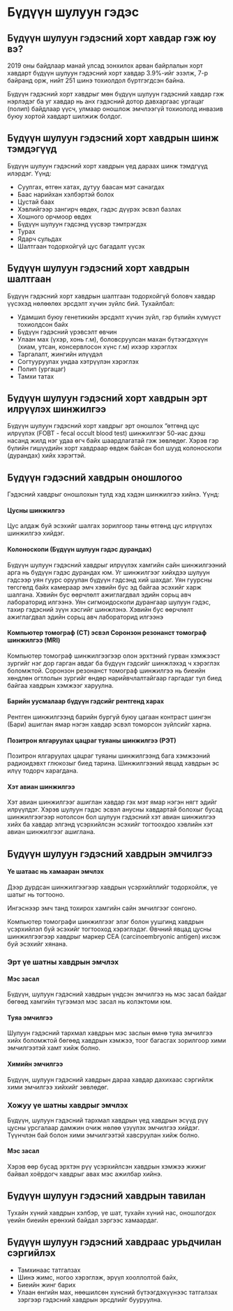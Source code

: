 # Бүдүүн шулуун гэдэс
## Бүдүүн шулуун гэдэсний хорт хавдар гэж юу вэ? 
2019 оны байдлаар манай улсад зонхилох арван байрлалын хорт хавдарт бүдүүн шулуун гэдэсний хорт хавдар 3.9%-ийг эзэлж, 7-р байранд орж, нийт 251 шинэ тохиолдол бүртгэгдсэн байна.  

Бүдүүн гэдэсний хорт хавдрыг мөн бүдүүн шулуун гэдэсний хавдар гэж нэрлэдэг ба уг хавдар нь анх гэдэсний дотор давхаргаас ургацаг (полип) байдлаар үүсч, улмаар оношлож эмчлээгүй тохиололд инвазив буюу хортой хавдарт шилжиж болдог.

## Бүдүүн шулуун гэдэсний хорт хавдрын шинж тэмдэгүүд
Бүдүүн шулуун гэдэсний хорт хавдрын үед дараах шинж тэмдгүүд илэрдэг. Үүнд:

- Суулгах, өтгөн хатах, дутуу баасан мэт санагдах
- Баас нарийхан хэлбэртэй болох
- Цустай баах
- Хэвлийгээр зангирч өвдөх, гэдэс дүүрэх эсвэл базлах
- Хошного орчмоор өвдөх
- Бүдүүн шулуун гэдсэнд үүсвэр тэмтрэгдэх
- Турах
- Ядарч сульдах
- Шалтгаан тодорхойгүй цус багадалт үүсэх

## Бүдүүн шулуун гэдэсний хорт хавдрын шалтгаан
Бүдүүн гэдэсний хорт хавдрын шалтгаан тодорхойгүй боловч хавдар үүсэхэд нөлөөлөх эрсдэлт хүчин зүйлс бий. Тухайлбал:

- Удамшил буюу генетикийн эрсдэлт хүчин зүйл, гэр бүлийн хүмүүст тохиолдсон байх
- Бүдүүн гэдэсний үрэвсэлт өвчин
- Улаан мах (үхэр, хонь г.м), боловсруулсан махан бүтээгдэхүүн (хиам, утсан, консервлосон хүнс г.м) ихээр хэрэглэх
- Таргалалт, жингийн илүүдэл 
- Согтууруулах ундаа хэтрүүлэн хэрэглэх
- Полип (ургацаг)
- Тамхи татах

## Бүдүүн шулуун гэдэсний хорт хавдрын эрт илрүүлэх шинжилгээ
Бүдүүн шулуун гэдэсний хорт хавдрыг эрт оношлох “өтгөнд цус илрүүлэх (FOBT - fecal occult blood test) шинжилгээг 50-иас дээш насанд жилд нэг удаа өгч байх шаардлагатай гэж зөвлөдөг. Хэрэв гэр бүлийн гишүүдийн хорт хавдраар өвдөж байсан бол шууд колоноскопи (дурандах)  хийх хэрэгтэй. 

## Бүдүүн гэдэсний хавдрын оношлогоо
Гэдэсний хавдрыг оношлохын тулд хэд хэдэн шинжилгээ хийнэ. Үүнд:

#### Цусны шинжилгээ
Цус алдаж буй эсэхийг шалгах зорилгоор таны өтгөнд цус илрүүлэх шинжилгээ хийдэг.

#### Колоноскопи (Бүдүүн шулуун гэдэс дурандах)
Бүдүүн шулуун гэдэсний хавдрыг илрүүлэх хамгийн сайн шинжилгээний арга нь бүдүүн гэдэс дурандах юм. Уг шинжилгээг хийхдээ шулуун гэдсээр уян гуурс оруулан бүдүүн гэдсэнд хий шахдаг. Уян гуурсны төгсгөлд байх камераар эмч хэвийн бус эд байгаа эсэхийг харж шалгана. Хэвийн бус өөрчлөлт ажиглагдвал эдийн сорьц авч лабораторид илгээнэ. Уян сигмоидоскопи  дурангаар шулуун гэдэс, тахир гэдэсний зүүн хэсгийг шинжлэнэ. Хэвийн бус өөрчлөлт ажиглагдвал эдийн сорьц авч лабораторид илгээнэ

#### Компьютер томограф (СТ) эсвэл Соронзон резонанст томограф шинжилгээ (MRI)
Компьютер томограф шинжилгээгээр олон эрхтэний гурван хэмжээст зургийг нэг дор гарган авдаг ба бүдүүн гэдсийг шинжлэхэд ч хэрэглэх боломжтой.  Соронзон резонанст томограф шинжилгээ нь биеийн хөндлөн огтлолын зургийг өндөр нарийвчлалтайгаар гаргадаг тул биед байгаа хавдрын хэмжээг харуулна.

#### Барийн уусмалаар бүдүүн гэдсийг рентгенд харах  
Рентген шинжилгээнд барийн бургуй буюу цагаан контраст шингэн (Бари) ашиглан ямар нэгэн хавдар эсвэл томорсон зүйлсийг харна.

#### Позитрон ялгаруулах цацраг туяаны шинжилгээ (РЭТ)
Позитрон ялгаруулах цацраг туяаны шинжилгээнд бага хэмжээний радиоидэвхт глюкозыг биед тарина. Шинжилгээний явцад хавдрын эс илүү тодорч харагдана.

#### Хэт авиан шинжилгээ
Хэт авиан шинжилгээг ашиглан хавдар гэх мэт ямар нэгэн нягт эдийг илрүүлдэг. Хэрэв шулуун гэдэс эсвэл анусны хавдартай болохыг бусад шинжилгээгээр нотолсон бол шулуун гэдэсний хэт авиан шинжилгээ хийх ба хавдар элгэнд үсэрхийлсэн эсэхийг тогтоохдоо хэвлийн хэт авиан шинжилгээг ашиглана.

## Бүдүүн шулуун гэдэсний хавдрын эмчилгээ

#### Үе шатаас нь хамааран эмчлэх
Дээр дурдсан шинжилгээгээр хавдрын үсэрхийллийг тодорхойлж, үе шатыг нь тогтооно.

Ингэснээр эмч танд тохирох хамгийн сайн эмчилгээг сонгоно.

Компьютер томографи шинжилгээг элэг болон уушгинд хавдрын үсэрхийлэл буй эсэхийг тогтооход хэрэглэдэг. Өвчний явцад цусны шинжилгээгээр хавдрыг маркер СЕА (carcinoembryonic antigen) ихсэж буй эсэхийг хянана.

### Эрт үе шатны хавдрын эмчлэх

#### Мэс засал
Бүдүүн, шулуун гэдэсний хавдрын үндсэн эмчилгээ нь мэс засал байдаг бөгөөд хамгийн түгээмэл мэс засал нь колэктоми юм.

#### Туяа эмчилгээ
Шулуун гэдэсний тархмал хавдрын мэс заслын өмнө туяа эмчилгээ хийх боломжтой бөгөөд хавдрын хэмжээ, тоог багасгах зорилгоор хими эмчилгээтэй хамт хийж болно.

#### Химийн эмчилгээ
Бүдүүн, шулуун гэдэсний хавдрын дараа хавдар дахихаас сэргийлж хими эмчилгээ хийхийг зөвлөдөг. 

### Хожуу үе шатны хавдрыг эмчлэх
Бүдүүн, шулуун гэдэсний тархмал хавдрын үед хавдрын эсүүд рүү цусны урсгалаар дамжин очиж нөлөө үзүүлэх эмчилгээ хийдэг. Түүнчлэн бай болон хими эмчилгээтэй хавсруулан хийж болно.

#### Мэс засал
Хэрэв өөр бусад эрхтэн рүү үсэрхийлсэн хавдрын хэмжээ жижиг байвал хоёрдогч хавдрыг авах мэс ажилбар хийнэ. 

## Бүдүүн шулуун гэдэсний хавдрын тавилан
Тухайн хүний хавдрын хэлбэр, үе шат, тухайн хүний нас, оношлогдох үеийн биеийн ерөнхий байдал зэргээс хамаардаг. 

## Бүдүүн шулуун гэдэсний хавдраас урьдчилан сэргийлэх
- Тамхинаас татгалзах
- Шинэ жимс, ногоо хэрэглэж, эрүүл хооллолтой байх, 
- Биеийн жинг барих 
- Улаан өнгийн мах, нөөшилсөн хүнсний бүтээгдэхүүнээс татгалзах зэргээр гэдэсний хавдрын эрсдлийг бууруулна.

